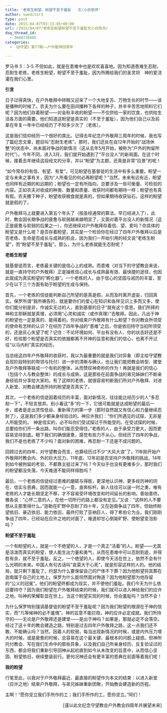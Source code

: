 ```yaml
---
title: '老练生盼望，盼望不至于羞耻   文/小白牧师'
author: sweditor3
type: post
date: 2015-04-07T03:15:05+00:00
url: /2015/04/07/老练生盼望盼望不至于羞耻文小白牧师/
dsq_thread_id:
  - 3660728405
categories:
  - 《@守望》第77期——户外敬拜四周年

---
```

罗马书 5：3-5 不但如此，就是在患难中也是欢欢喜喜地。因为知道患难生忍耐，忍耐生老练，老练生盼望，盼望不至于羞耻，因为所赐给我们的圣灵将　神的爱浇灌在我们心里。

**引言**

日子过得真快，在户外敬拜中转眼又迎来了一个大地复苏、万物生长的时节——该是播种的时候了。农夫为什么要在田间播种下各样的种子，并辛辛苦苦地照料它们呢？因为他们存着盼望——对金秋丰收的盼望——不仅供给一家的饮食，也供给生活各方面的需要。他们知道这盼望是真实的（不至于羞耻），因为他们自己以及前辈在年复一年中已经经历了不知多少次了（老练）。

这是我们信仰经历一个很好的类比。记得去年纪念户外敬拜三周年的时候，我也写了篇纪念文章，题目叫“忍耐生老练”。那时，我们还处在自12年开始的“战场休整”的状态中，尚未面对争战的新情况（这从去年5月开始，被称为“户外的拘留所时代”）。今年不同，进入3月，我们就开始遇到了“平台没人”的新局面。在这个时候，接着去年继续这段经文的分享，并以“盼望”为主题，还真是非常“应景”的呢！

“如今常存的有信、有望、有爱”，可见盼望在基督徒的生活中有多么重要。盼望一定与未来之事有关，因为“人所看见的何必再盼望呢？”当然，未来有远有近，盼望也同样有近期的和远期的；盼望也一定有所指向，总要涉及一些可衡量、可检验的内容。正如农夫对收成的种类、数量和质量、收获时间都有期待一样；盼望也有真有假。农夫撒下种子，盼望收获粮食就是真的，但如果期待收获钻石，这样的盼望就是假的了。

户外敬拜马上就要进入第五个年头了（按圣经通常的算法，早已经进入了），此时，教会因长期争战的疲惫与软弱越来越明显了，又面对着平台没人的新情况（这正是疲惫与软弱的后果之一），你还继续对户外敬拜存着信、望、爱吗？你具体的盼望又是什么呢？是否存着盼望，其实是一个检验你在经过了四年户外敬拜以后是否老练、生命是否成长与成熟的机会，因为我们一开始引用的经文说“老练生盼望”，而“盼望不至于羞耻”。那么，为什么老练就能生忍耐呢？

**老练生盼望**

就基督徒而言，老练最关键的是信心上的成熟。而患难（对当下的守望教会来说，就是一直持守的户外敬拜）正是操练信心成长与成熟最有效、最快捷的途径，也因此就成为真实盼望的“孵化器”。一个老练的人，由于信心的坚固与阅历的丰富，至少在以下三个方面有助于盼望的生成与保持。

首先，一个老练的信徒能判断自己所望的是真是假，从而及时离开虚妄，归回真实。保罗所谓“我所祷告的，就是要你们的爱心在知识和各样见识上多而又多，使你们能分别是非，作诚实无过的人，直到基督的日子”就有这个意思。我们所拜的神和主耶稣就是真理，必须用“心灵和诚实（或作真理）”去敬拜。因此，凡出于神的盼望也一定是真的、能得着的。你对结束户外敬拜有什么盼望？你对教会所领受的使命有怎样的认识？在经历了四年争战的“患难”之后，你是依旧持守当初所领受的，还是灰心失望了呢？记住：不论环境如何、平台有没有人、你的状态好还是不好，检验那个盼望是否真实的依据都离不开神的旨意和我们的信心，也离不开过往“以马内利”真实的经历。

当总结这四年户外敬拜的收获时，我以为最重要的就是我们对异象（即主给守望教会现阶段特别的带领与托付）进一步的清晰与确认，也让我们能把教会转型、建堂及户外敬拜等联成一个有机的整体，从而赞叹神奇秒的作为！再就是我们的信心（包括个人与教会整体）的成长与成熟，这是那些在前面争战的弟兄姊妹们不断亲身经验并分享给大家的。有了这样的老练，就很容易判断我们所对户外敬拜、对进入新堂、对教会建造所持的盼望是否真实了。

其次，一个老练的信徒因着经历的丰富，面对新情况，往往能比经历少的人“多忍耐一下”，不轻言放弃。别小看这“多”的一下，它很可能就是达成盼望的最后一步，或者是走出灵性低谷、重新得力的第一步（那时自然就又有信心和力量继续忍耐了），这是我们多少都亲身经验过的。神应许我们：“你们所遇见的试探，无非是人所能受的。　神是信实的，必不叫你们受试探过于所能受的。在受试探的时候，总要给你们开一条出路，叫你们能忍受得住。”老练的人，由于承受力更大，因而更容易坚持到底。眼下我们的确很疲惫，感觉有些力不从心。但经历了四年的争战，我们不是也老练了不少吗？面对新的困难，再忍耐一下还是不成问题的。

回顾过去的四年，对守望教会而言，也算经历过不少“大风大浪”了。11年刚开始户外敬拜时教会内、外的巨大压力，11年底、12年初是否坚持户外敬拜的挑战，14年到如今被拘留的考验，不都靠主挺过来了吗？今天似乎也没有更难多少，那时我们的盼望都没失落，今天难道不能同样得胜吗？

最后，一个老练的信徒经过患难的磨砺与得胜，更深地认识神，更多经历神的同在、信实与恩典，因而就能一心一意，直奔标杆。新人往往可以逞一时之勇，唯有老练的人才能长期坚定不移，才不容易受环境改变和时间延长的影响，善始善终。雅各说：“心怀二意的人，在他一切所行的路上都没有定见。”又说：“这样的人不要想从主那里得什么。”迦勒在旷野中忍耐了四十年，又在迦南争战了四年，但始终盼望依旧、豪迈依旧、能力依旧，最终打败了亚衲巨人，得了希伯仑为业。我们刚刚争战了四年，已经站在应许之地的对面了，难道却甘心倒毙旷野、使盼望变泡影吗？

**盼望不至于羞耻**

一个有盼望的人，就是一个不绝望的人，才是一个真正“活着”的人。盼望——尤其是活泼而真实的盼望，使人能生出力量和勇气，从而在患难中可以忍耐到底，并得胜有余，就不至于羞耻。反之，一个绝望的人，即使今天活在世上，依然不会有什么光明的未来。中国人有句古话叫“哀莫大于心死”，就是形容这样的人的。他的结局，就只剩下羞耻了。约瑟为什么要保留自己的尸体不下葬？因为他盼望将其葬在迦南属于自己的土地上。保罗为什么能坦然面对殉道？因为他盼望那为他存留的“公义的冠冕”。他们的盼望终都成为现实，并不使他们羞耻。我们今天为什么依旧要持守？因为我们盼望在户外敬拜结束的时候，我们就可以进入神给我们的应许之地，叫神的荣耀彰显在世上。当这个盼望实现的时候，你会羞耻吗？当然不会！

为什么保罗特别强调基督徒的盼望不至于羞耻呢？因为我们盼望的根源在于神的信实，而“凡等候神的必不羞愧”。神的旨意不能拦阻，神的应许必定成就。我们所持守的——无论是户外敬拜还是建堂——是出于神吗？如果是，那就必定不会落空。经过了这十年的教会建造之路，特别是过去四年户外敬拜之路，这一点我们还不敢、不能确认吗？当然，因着人的软弱，每当出现新情况的时候，或是内外压力增大的时候，或是疲惫的时候，总容易在这个最关键、最根本的问题上疑惑。但神所托付教会、写在我们生命中的那些异象，以及我们自己所亲身经历、反复验证过的东西，都会将我们重新引导回神从起初直到如今从未改变的旨意中，从而信心坚固、盼望依旧，继续整装前行。更何况神还会有更丰富的恩典在前面等着我们呢！

**我的盼望**

行笔至此，以我对于户外敬拜最近、最直接的盼望作为本文的结束：以进入新堂（应许之地）结束户外敬拜，与弟兄姊妹重新团聚，开始教会建造新的历程。

主啊！“愿你坚立我们手所作的工；我们手所作的工，愿你坚立。”阿们！

<p style="text-align: right;">
  [谨以此文纪念守望教会户外教会四周年并展望未来]
</p>